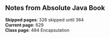 ## Notes from Absolute Java Book

**Skipped pages**: 326 skipped until 364  
**Current page**: 629   
**Class page**: 484 Encapsulation  
